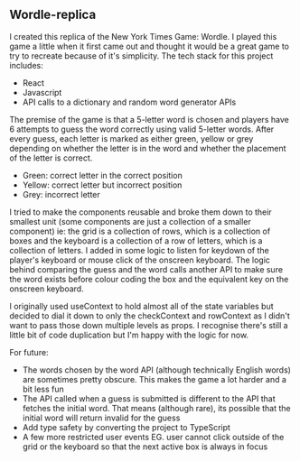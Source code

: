 ## Wordle-replica

I created this replica of the New York Times Game: Wordle. I played this game a little when it first came out and thought it would be a great game to try to recreate because of it's simplicity. The tech stack for this project includes:

-   React
-   Javascript
-   API calls to a dictionary and random word generator APIs

The premise of the game is that a 5-letter word is chosen and players have 6 attempts to guess the word correctly using valid 5-letter words. After every guess, each letter is marked as either green, yellow or grey depending on whether the letter is in the word and whether the placement of the letter is correct.

-   Green: correct letter in the correct position
-   Yellow: correct letter but incorrect position
-   Grey: incorrect letter

I tried to make the components reusable and broke them down to their smallest unit (some components are just a collection of a smaller component) ie: the grid is a collection of rows, which is a collection of boxes and the keyboard is a collection of a row of letters, which is a collection of letters. I added in some logic to listen for keydown of the player's keyboard or mouse click of the onscreen keyboard. The logic behind comparing the guess and the word calls another API to make sure the word exists before colour coding the box and the equivalent key on the onscreen keyboard.

I originally used useContext to hold almost all of the state variables but decided to dial it down to only the checkContext and rowContext as I didn't want to pass those down multiple levels as props. I recognise there's still a little bit of code duplication but I'm happy with the logic for now.

For future:

-   The words chosen by the word API (although technically English words) are sometimes pretty obscure. This makes the game a lot harder and a bit less fun
-   The API called when a guess is submitted is different to the API that fetches the initial word. That means (although rare), its possible that the initial word will return invalid for the guess
-   Add type safety by converting the project to TypeScript
-   A few more restricted user events EG. user cannot click outside of the grid or the keyboard so that the next active box is always in focus
